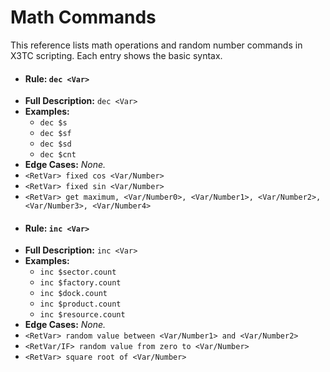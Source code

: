 # Math Commands

This reference lists math operations and random number commands in X3TC scripting. Each entry shows the basic syntax.

- #### Rule: `dec <Var>`
- **Full Description:** `dec <Var>`
- **Examples:**
  - `dec $s`
  - `dec $sf`
  - `dec $sd`
  - `dec $cnt`
- **Edge Cases:** _None._
- `<RetVar> fixed cos <Var/Number>`
- `<RetVar> fixed sin <Var/Number>`
- `<RetVar> get maximum, <Var/Number0>, <Var/Number1>, <Var/Number2>, <Var/Number3>, <Var/Number4>`
- #### Rule: `inc <Var>`
- **Full Description:** `inc <Var>`
- **Examples:**
  - `inc $sector.count`
  - `inc $factory.count`
  - `inc $dock.count`
  - `inc $product.count`
  - `inc $resource.count`
- **Edge Cases:** _None._
- `<RetVar> random value between <Var/Number1> and <Var/Number2>`
- `<RetVar/IF> random value from zero to <Var/Number>`
- `<RetVar> square root of <Var/Number>`
